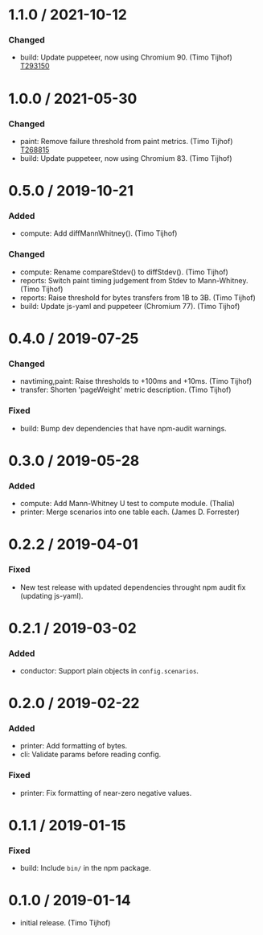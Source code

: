 1.1.0 / 2021-10-12
==================

### Changed
* build: Update puppeteer, now using Chromium 90. (Timo Tijhof) [T293150](https://phabricator.wikimedia.org/T293150)

1.0.0 / 2021-05-30
==================

### Changed
* paint: Remove failure threshold from paint metrics. (Timo Tijhof) [T268815](https://phabricator.wikimedia.org/T268815)
* build: Update puppeteer, now using Chromium 83. (Timo Tijhof)

0.5.0 / 2019-10-21
==================

### Added
* compute: Add diffMannWhitney(). (Timo Tijhof)

### Changed
* compute: Rename compareStdev() to diffStdev(). (Timo Tijhof)
* reports: Switch paint timing judgement from Stdev to Mann-Whitney. (Timo Tijhof)
* reports: Raise threshold for bytes transfers from 1B to 3B. (Timo Tijhof)
* build: Update js-yaml and puppeteer (Chromium 77). (Timo Tijhof)

0.4.0 / 2019-07-25
==================

### Changed

* navtiming,paint: Raise thresholds to +100ms and +10ms. (Timo Tijhof)
* transfer: Shorten 'pageWeight' metric description. (Timo Tijhof)

### Fixed

* build: Bump dev dependencies that have npm-audit warnings.

0.3.0 / 2019-05-28
==================

### Added

* compute: Add Mann-Whitney U test to compute module. (Thalia)
* printer: Merge scenarios into one table each. (James D. Forrester)

0.2.2 / 2019-04-01
==================

### Fixed

* New test release with updated dependencies throught npm audit fix (updating js-yaml).

0.2.1 / 2019-03-02
==================

### Added

* conductor: Support plain objects in `config.scenarios`.

0.2.0 / 2019-02-22
==================

### Added

* printer: Add formatting of bytes.
* cli: Validate params before reading config.

### Fixed

* printer: Fix formatting of near-zero negative values.

0.1.1 / 2019-01-15
==================

### Fixed

* build: Include `bin/` in the npm package.

0.1.0 / 2019-01-14
==================

* initial release. (Timo Tijhof)
